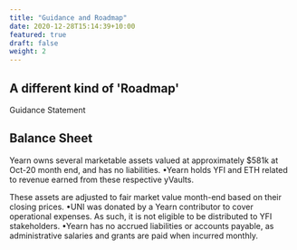 ```yaml
---
title: "Guidance and Roadmap"
date: 2020-12-28T15:14:39+10:00
featured: true
draft: false
weight: 2
---
```


## A different kind of 'Roadmap'

Guidance Statement

## Balance Sheet

Yearn owns several marketable assets valued at approximately $581k at Oct-20 month end, and has no liabilities. •Yearn holds YFI and ETH related to revenue earned from these respective yVaults. 

These assets are adjusted to fair market value month-end based on their closing prices. •UNI was donated by a Yearn contributor to cover operational expenses. As such, it is not eligible to be distributed to YFI stakeholders. •Yearn has no accrued liabilities or accounts payable, as administrative salaries and grants are paid when incurred monthly.